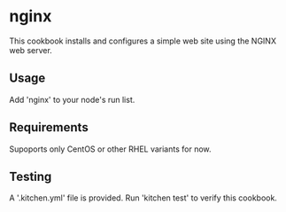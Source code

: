 # nginx

This cookbook installs and configures a simple web site using the NGINX web server.

Usage
-----
Add 'nginx' to your node's run list.

Requirements
------------
Supoports only CentOS or other RHEL variants for now.

Testing
-------
A '.kitchen.yml' file is provided. Run 'kitchen test' to verify this cookbook.

